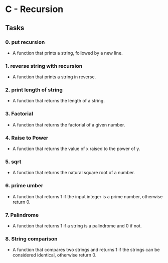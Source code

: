 # **C - Recursion**

## **Tasks**

### 0. put recursion
- A function that prints a string, followed by a new line.

### 1. reverse string with recursion
- A function that prints a string in reverse.

### 2. print length of string
- A function that returns the length of a string.

### 3. Factorial
- A function that returns the factorial of a given number.

### 4. Raise to Power
- A function that returns the value of x raised to the power of y.

### 5. sqrt
- A function that returns the natural square root of a number.
### 6. prime umber
- A function that returns 1 if the input integer is a prime number, otherwise return 0.
### 7. Palindrome
- A function that returns 1 if a string is a palindrome and 0 if not.

### 8. String comparison
- A function that compares two strings and returns 1 if the strings can be considered identical, otherwise return 0.
